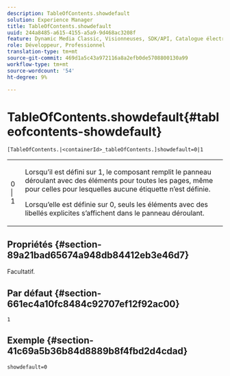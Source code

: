 ```yaml
---
description: TableOfContents.showdefault
solution: Experience Manager
title: TableOfContents.showdefault
uuid: 244a8485-a615-4155-a5a9-9d468ac3208f
feature: Dynamic Media Classic, Visionneuses, SDK/API, Catalogue électronique
role: Développeur, Professionnel
translation-type: tm+mt
source-git-commit: 469d1a5c43a972116a8a2efb0de5708800130a99
workflow-type: tm+mt
source-wordcount: '54'
ht-degree: 9%

---
```



# TableOfContents.showdefault{#tableofcontents-showdefault}

`[TableOfContents.|<containerId>_tableOfContents.]showdefault=0|1`

<table id="table_BE34F807437C4955A2A640495E05138F"> 
 <tbody> 
  <tr> 
   <td> <p> <span class="codeph"> 0 | 1</span> </p> </td> 
   <td> <p> Lorsqu’il est défini sur <span class="codeph"> 1</span>, le composant remplit le panneau déroulant avec des éléments pour toutes les pages, même pour celles pour lesquelles aucune étiquette n’est définie. </p> <p>Lorsqu’elle est définie sur <span class="codeph"> 0</span>, seuls les éléments avec des libellés explicites s’affichent dans le panneau déroulant. </p> </td> 
  </tr> 
 </tbody> 
</table>

## Propriétés {#section-89a21bad65674a948db84412eb3e46d7}

Facultatif.

## Par défaut {#section-661ec4a10fc8484c92707ef12f92ac00}

`1`

## Exemple {#section-41c69a5b36b84d8889b8f4fbd2d4cdad}

`showdefault=0`
